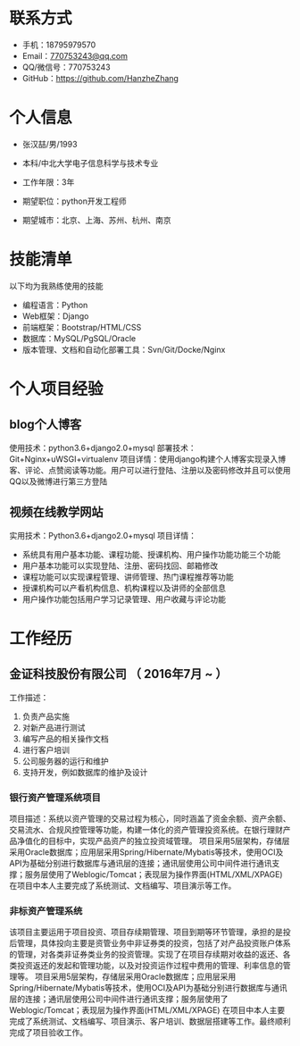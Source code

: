 
# 联系方式

- 手机：18795979570
- Email：770753243@qq.com
- QQ/微信号：770753243
- GitHub：https://github.com/HanzheZhang


# 个人信息

 - 张汉喆/男/1993 
 - 本科/中北大学电子信息科学与技术专业 
 - 工作年限：3年

 - 期望职位：python开发工程师
 - 期望城市：北京、上海、苏州、杭州、南京

# 技能清单
以下均为我熟练使用的技能

- 编程语言：Python
- Web框架：Django
- 前端框架：Bootstrap/HTML/CSS
- 数据库：MySQL/PgSQL/Oracle
- 版本管理、文档和自动化部署工具：Svn/Git/Docke/Nginx

# 个人项目经验

## blog个人博客

使用技术：python3.6+django2.0+mysql
部署技术：Git+Nginx+uWSGI+virtualenv
项目详情：使用django构建个人博客实现录入博客、评论、点赞阅读等功能。用户可以进行登陆、注册以及密码修改并且可以使用QQ以及微博进行第三方登陆

## 视频在线教学网站

实用技术：Python3.6+django2.0+mysql
项目详情：
- 系统具有用户基本功能、课程功能、授课机构、用户操作功能功能三个功能
- 用户基本功能可以实现登陆、注册、密码找回、邮箱修改
- 课程功能可以实现课程管理、讲师管理、热门课程推荐等功能
- 授课机构可以产看机构信息、机构课程以及讲师的全部信息
- 用户操作功能包括用户学习记录管理、用户收藏与评论功能

# 工作经历

## 金证科技股份有限公司 （ 2016年7月 ~ ）
工作描述：	
1. 负责产品实施
2. 对新产品进行测试
3. 编写产品的相关操作文档
4. 进行客户培训
5. 公司服务器的运行和维护
6. 支持开发，例如数据库的维护及设计


### 银行资产管理系统项目 
项目描述：系统以资产管理的交易过程为核心，同时涵盖了资金余额、资产余额、交易流水、合规风控管理等功能，构建一体化的资产管理投资系统。在银行理财产品净值化的目标中，实现产品资产的独立投资域管理。
项目采用5层架构，存储层采用Oracle数据库；应用层采用Spring/Hibernate/Mybatis等技术，使用OCI及API为基础分别进行数据库与通讯层的连接；通讯层使用公司中间件进行通讯支撑；服务层使用了Weblogic/Tomcat；表现层为操作界面(HTML/XML/XPAGE)
在项目中本人主要完成了系统测试、文档编写、项目演示等工作。

### 非标资产管理系统
该项目主要运用于项目投资、项目存续期管理、项目到期等环节管理，承担的是投后管理，具体投向主要是资管业务中非证券类的投资，包括了对产品投资账户体系的管理，对各类非证券类业务的投资管理。实现了在项目存续期对收益的返还、各类投资返还的发起和管理功能，以及对投资运作过程中费用的管理、利率信息的管理等。
项目采用5层架构，存储层采用Oracle数据库；应用层采用Spring/Hibernate/Mybatis等技术，使用OCI及API为基础分别进行数据库与通讯层的连接；通讯层使用公司中间件进行通讯支撑；服务层使用了Weblogic/Tomcat；表现层为操作界面(HTML/XML/XPAGE)
在项目中本人主要完成了系统测试、文档编写、项目演示、客户培训、数据层搭建等工作。最终顺利完成了项目验收工作。

  
  

      
